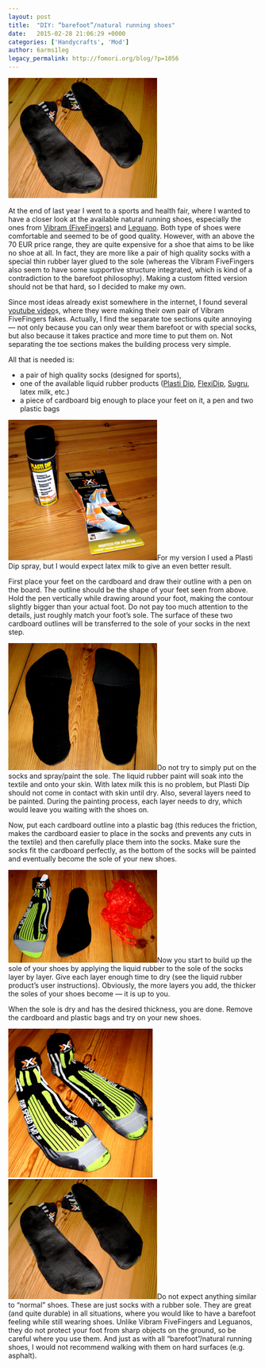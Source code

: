 ```yaml
---
layout: post
title:  "DIY: “barefoot”/natural running shoes"
date:   2015-02-28 21:06:29 +0000
categories: ['Handycrafts', 'Mod']
author: 6arms1leg
legacy_permalink: http://fomori.org/blog/?p=1056
---
```



[![Finished sole](/assets/images/Cover-Finished-sole-300x242.png)](/assets/images/Cover-Finished-sole.png)

At the end of last year I went to a sports and health fair, where I wanted to have a closer look at the available natural running shoes, especially the ones from [Vibram (FiveFingers)](http://vibram.com/fivefingers "Vibram.com - FiveFingers") and [Leguano](http://www.leguano.eu/ "leguano.eu"). Both type of shoes were comfortable and seemed to be of good quality. However, with an above the 70 EUR price range, they are quite expensive for a shoe that aims to be like no shoe at all. In fact, they are more like a pair of high quality socks with a special thin rubber layer glued to the sole (whereas the Vibram FiveFingers also seem to have some supportive structure integrated, which is kind of a contradiction to the barefoot philosophy). Making a custom fitted version should not be that hard, so I decided to make my own.

Since most ideas already exist somewhere in the internet, I found several [youtube video](https://www.youtube.com/watch?v=WRCXy_UHPVc "youtube.com - How To Make Minimalist Running/Climbing Shoes At Home")s, where they were making their own pair of Vibram FiveFingers fakes. Actually, I find the separate toe sections quite annoying — not only because you can only wear them barefoot or with special socks, but also because it takes practice and more time to put them on. Not separating the toe sections makes the building process very simple.

All that is needed is:

* a pair of high quality socks (designed for sports),
* one of the available liquid rubber products ([Plasti Dip](http://www.plastidip.com "plastidip.com"), [FlexiDip](http://www.rustoleum.com/en/product-catalog/consumer-brands/flexidip/flexidip "FlexiDip"), [Sugru](http://sugru.com/about/ "Sugru"), latex milk, etc.)
* a piece of cardboard big enough to place your feet on it, a pen and two plastic bags

[![Bill of material](/assets/images/BOM-300x283.png)](/assets/images/BOM.png)For my version I used a Plasti Dip spray, but I would expect latex milk to give an even better result.

First place your feet on the cardboard and draw their outline with a pen on the board. The outline should be the shape of your feet seen from above. Hold the pen vertically while drawing around your foot, making the contour slightly bigger than your actual foot. Do not pay too much attention to the details, just roughly match your foot’s sole. The surface of these two cardboard outlines will be transferred to the sole of your socks in the next step.

[![Cardboard outlines](/assets/images/Cardboard-outlines-300x256.png)](/assets/images/Cardboard-outlines.png)Do not try to simply put on the socks and spray/paint the sole. The liquid rubber paint will soak into the textile and onto your skin. With latex milk this is no problem, but Plasti Dip should not come in contact with skin until dry. Also, several layers need to be painted. During the painting process, each layer needs to dry, which would leave you waiting with the shoes on.

Now, put each cardboard outline into a plastic bag (this reduces the friction, makes the cardboard easier to place in the socks and prevents any cuts in the textile) and then carefully place them into the socks. Make sure the socks fit the cardboard perfectly, as the bottom of the socks will be painted and eventually become the sole of your new shoes.

[![Cardboard and plastic bag in sock](/assets/images/Cardboard-and-plastic-bag-in-sock-300x187.png)](/assets/images/Cardboard-and-plastic-bag-in-sock.png)Now you start to build up the sole of your shoes by applying the liquid rubber to the sole of the socks layer by layer. Give each layer enough time to dry (see the liquid rubber product’s user instructions). Obviously, the more layers you add, the thicker the soles of your shoes become — it is up to you.

When the sole is dry and has the desired thickness, you are done. Remove the cardboard and plastic bags and try on your new shoes.

[![Finished shoe top](/assets/images/Finished-top-291x300.png)](/assets/images/Finished-top.png)[![Finished sole](/assets/images/Cover-Finished-sole-300x242.png)](/assets/images/Cover-Finished-sole.png)Do not expect anything similar to “normal” shoes. These are just socks with a rubber sole. They are great (and quite durable) in all situations, where you would like to have a barefoot feeling while still wearing shoes. Unlike Vibram FiveFingers and Leguanos, they do not protect your foot from sharp objects on the ground, so be careful where you use them. And just as with all “barefoot”/natural running shoes, I would not recommend walking with them on hard surfaces (e.g. asphalt).

  

	